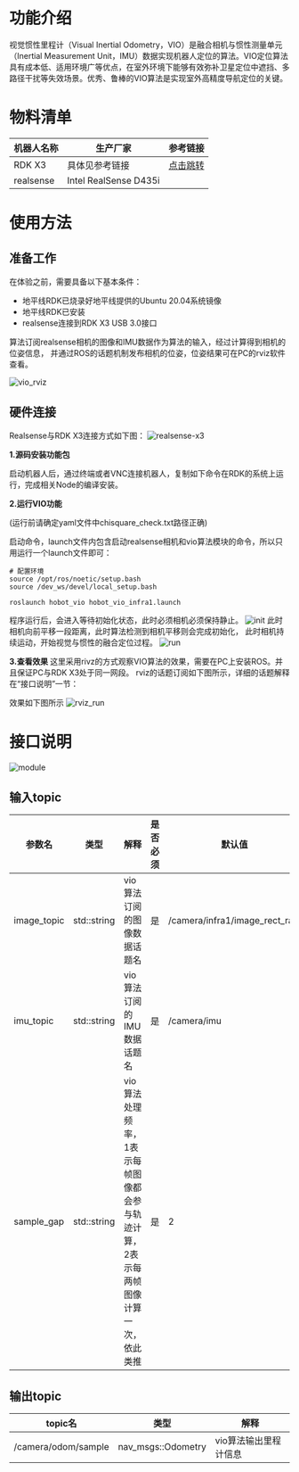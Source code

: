 # 功能介绍

视觉惯性里程计（Visual Inertial Odometry，VIO）是融合相机与惯性测量单元（Inertial Measurement Unit，IMU）数据实现机器人定位的算法。VIO定位算法具有成本低、适用环境广等优点，在室外环境下能够有效弥补卫星定位中遮挡、多路径干扰等失效场景。优秀、鲁棒的VIO算法是实现室外高精度导航定位的关键。


# 物料清单

| 机器人名称          | 生产厂家 | 参考链接                                                     |
| :------------------ | -------- | ------------------------------------------------------------ |
| RDK X3             | 具体见参考链接 | [点击跳转](https://developer.horizon.cc/sunrise) |
| realsense          | Intel RealSense D435i |             |

# 使用方法

## 准备工作

在体验之前，需要具备以下基本条件：

- 地平线RDK已烧录好地平线提供的Ubuntu 20.04系统镜像
- 地平线RDK已安装
- realsense连接到RDK X3 USB 3.0接口

算法订阅realsense相机的图像和IMU数据作为算法的输入，经过计算得到相机的位姿信息，
并通过ROS的话题机制发布相机的位姿，位姿结果可在PC的rviz软件查看。

![vio_rviz](./imgs/hobot_vio_rviz.jpeg)
## 硬件连接
Realsense与RDK X3连接方式如下图：
 ![realsense-x3](./imgs/realsense-x3.jpg)
 
**1.源码安装功能包**

启动机器人后，通过终端或者VNC连接机器人，复制如下命令在RDK的系统上运行，完成相关Node的编译安装。
 
**2.运行VIO功能**

(运行前请确定yaml文件中chisquare_check.txt路径正确)

启动命令，launch文件内包含启动realsense相机和vio算法模块的命令，所以只用运行一个launch文件即可：

```shell
# 配置环境
source /opt/ros/noetic/setup.bash
source /dev_ws/devel/local_setup.bash

roslaunch hobot_vio hobot_vio_infra1.launch 
```

程序运行后，会进入等待初始化状态，此时必须相机必须保持静止。
 ![init](./imgs/init.png)
此时相机向前平移一段距离，此时算法检测到相机平移则会完成初始化，
此时相机持续运动，开始视觉与惯性的融合定位过程。
 ![run](./imgs/run.png)

**3.查看效果**
这里采用rivz的方式观察VIO算法的效果，需要在PC上安装ROS。并且保证PC与RDK X3处于同一网段。
rviz的话题订阅如下图所示，详细的话题解释在“接口说明”一节：

 效果如下图所示
![rviz_run](./imgs/tf.jpg)

# 接口说明

 ![module](./imgs/module.png)


## 输入topic
| 参数名 | 类型 | 解释  | 是否必须 | 默认值 |
| ----- | ----| -----| ------- | -----|
| image_topic  | std::string | vio算法订阅的图像数据话题名  | 是 | /camera/infra1/image_rect_raw |
| imu_topic    | std::string | vio算法订阅的IMU数据话题名  | 是 | /camera/imu  |
| sample_gap  | std::string | vio算法处理频率，1表示每帧图像都会参与轨迹计算，2表示每两帧图像计算一次，依此类推 | 是  | 2 |

## 输出topic

| topic名 | 类型 | 解释  |
| ----- | ----| -----| 
| /camera/odom/sample | nav_msgs::Odometry | vio算法输出里程计信息  |


